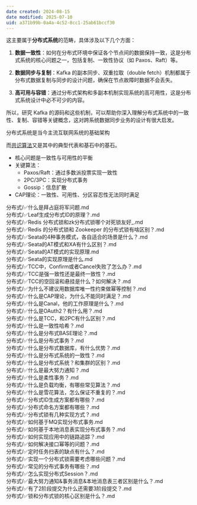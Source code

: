 ```yaml
---
date created: 2024-08-15
date modified: 2025-07-10
uid: a371b99b-0a4a-4c52-8cc1-25ab61bccf30
---
```


这主要属于**分布式系统**的范畴，具体涉及以下几个方面：

1. **数据一致性**：如何在分布式环境中保证各个节点间的数据保持一致，这是分布式系统的核心问题之一，包括复制、一致性协议（如 Paxos、Raft）等。
    
2. **数据同步与复制**：Kafka 的副本同步、双重拉取（double fetch）机制都属于分布式数据复制与同步的设计问题，确保在节点故障时数据不会丢失。
    
3. **高可用与容错**：通过分布式架构和多副本机制实现系统的高可用性，这是分布式系统设计中必不可少的内容。
    

所以，研究 Kafka 的源码和这些机制，可以帮助你深入理解分布式系统中的一致性、复制、容错等关键概念，这对跨系统数据同步业务的设计有很大启发。

分布式系统是当今主流互联网系统的基础架构

而[共识算法](1%20一切皆项目/搁置中/Q2：做CS的经典lab%201/Q2：做CS的经典lab/共识算法.md)又是其中的典型代表和基石中的基石。

- 核心问题是一致性与可用性的平衡
- 关键算法：
    - Paxos/Raft：通过多数派投票实现一致性
    - 2PC/3PC：实现分布式事务
    - Gossip：信息扩散
- CAP理论：一致性、可用性、分区容忍性无法同时满足

分布式/✅什么是拜占庭将军问题.md  
分布式/✅Leaf生成分布式ID的原理？.md  
分布式/✅Redis 分布式锁和zk分布式锁哪个对死锁友好_.md  
分布式/✅Redis 的分布式锁和 Zookeeper 的分布式锁有啥区别？.md  
分布式/✅Seata的4种事务模式，各自适合的场景是什么？.md  
分布式/✅Seata的AT模式和XA有什么区别？.md  
分布式/✅Seata的AT模式的实现原理.md  
分布式/✅Seata的实现原理是什么.md  
分布式/✅TCC中，Confirm或者Cancel失败了怎么办？.md  
分布式/✅TCC是强一致性还是最终一致性？.md  
分布式/✅TCC的空回滚和悬挂是什么？如何解决？.md  
分布式/✅为什么不建议用数据库唯一性约束做幂等控制？.md  
分布式/✅什么是CAP理论，为什么不能同时满足？.md  
分布式/✅什么是Canal，他的工作原理是什么？.md  
分布式/✅什么是OAuth2？有什么用？.md  
分布式/✅什么是TCC，和2PC有什么区别？.md  
分布式/✅什么是一致性哈希？.md  
分布式/✅什么是分布式BASE理论？.md  
分布式/✅什么是分布式事务？.md  
分布式/✅什么是分布式数据库，有什么优势？.md  
分布式/✅什么是分布式系统的一致性？.md  
分布式/✅什么是分布式系统？和集群的区别？.md  
分布式/✅什么是最大努力通知？.md  
分布式/✅什么是柔性事务？.md  
分布式/✅什么是负载均衡，有哪些常见算法？.md  
分布式/✅什么是雪花算法，怎么保证不重复的？.md  
分布式/✅分布式ID生成方案都有哪些？.md  
分布式/✅分布式命名方案都有哪些？.md  
分布式/✅分布式锁有几种实现方式？.md  
分布式/✅如何基于MQ实现分布式事务.md  
分布式/✅如何基于本地消息表实现分布式事务？.md  
分布式/✅如何实现应用中的链路追踪？.md  
分布式/✅如何解决接口幂等的问题？.md  
分布式/✅定时任务扫表的缺点有什么？.md  
分布式/✅实现一个分布式锁需要考虑哪些问题？.md  
分布式/✅常见的分布式事务有哪些？.md  
分布式/✅怎么实现分布式Session？.md  
分布式/✅最大努力通知&事务消息&本地消息表三者区别是什么？.md  
分布式/✅有了2阶段提交为什么还需要3阶段提交？.md  
分布式/✅锁和分布式锁的核心区别是什么？.md
